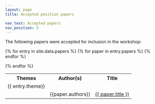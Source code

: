 ```yaml
---
layout: page
title: Accepted position papers

nav_text: Accepted papers
nav_position: 3
---
```


<!-- The accepted papers will be available here before the workshop, if you would like to submit please check out our [Call for Papers](https://www.conversationaluserinterfaces.org/workshops/CHI2023/call-for-papers.html) page for details about submitting to the workshop. -->

The following papers were accepted for inclusion in the workshop: 

<table>
  <tr>
    <th>Themes</th>
    <th>Author(s)</th>
    <th>Title</th>
  </tr>
  {% for entry in site.data.papers %}
  <tr>
    <td>{{ entry.theme}}</td>
    <td></td>
    <td></td>
  </tr>
  {% for paper in entry.papers %}
  <tr>
    <td></td>
    <td>{{paper.authors}}</td>
    <td><a href="{{ paper.pdf | absolute_url }}" title="View the PDF of {{ paper.title }}">{{ paper.title }}</a></td>
  </tr>
   {% endfor %}

{% endfor %}
</table>
